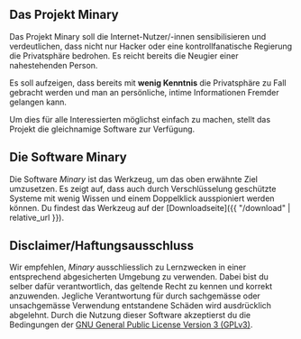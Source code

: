 ## Das Projekt Minary

Das Projekt Minary soll die Internet-Nutzer/-innen sensibilisieren und verdeutlichen, dass nicht nur Hacker oder eine kontrollfanatische Regierung die Privatsphäre bedrohen. Es reicht bereits die Neugier einer nahestehenden Person.

Es soll aufzeigen, dass bereits mit **wenig Kenntnis** die Privatsphäre zu Fall gebracht werden und man an persönliche, intime Informationen Fremder gelangen kann.

Um dies für alle Interessierten möglichst einfach zu machen, stellt das Projekt die gleichnamige Software zur Verfügung.


## Die Software Minary

Die Software _Minary_ ist das Werkzeug, um das oben erwähnte Ziel umzusetzen. Es zeigt auf, dass auch durch Verschlüsselung geschützte Systeme mit wenig Wissen und einem Doppelklick ausspioniert werden können. Du findest das Werkzeug auf der [Downloadseite]({{ "/download" | relative_url }}).


## Disclaimer/Haftungsausschluss

Wir empfehlen, _Minary_ ausschliesslich zu Lernzwecken in einer entsprechend abgesicherten Umgebung zu verwenden. Dabei bist du selber dafür verantwortlich, das geltende Recht zu kennen und korrekt anzuwenden. Jegliche Verantwortung für durch sachgemässe oder unsachgemässe Verwendung entstandene Schäden wird ausdrücklich abgelehnt. Durch die Nutzung dieser Software akzeptierst du die Bedingungen der [GNU General Public License Version 3 (GPLv3)](https://github.com/Minary/Minary/blob/master/LICENSE.md).
